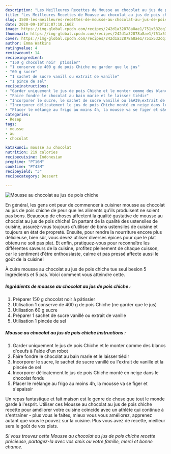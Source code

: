 ```yaml
---
description: "Les Meilleures Recettes de Mousse au chocolat au jus de pois chiche"
title: "Les Meilleures Recettes de Mousse au chocolat au jus de pois chiche"
slug: 3500-les-meilleures-recettes-de-mousse-au-chocolat-au-jus-de-pois-chiche
date: 2020-09-10T12:07:10.166Z
image: https://img-global.cpcdn.com/recipes/242d1a32878a8ae1/751x532cq70/mousse-au-chocolat-au-jus-de-pois-chiche-photo-principale-de-la-recette.jpg
thumbnail: https://img-global.cpcdn.com/recipes/242d1a32878a8ae1/751x532cq70/mousse-au-chocolat-au-jus-de-pois-chiche-photo-principale-de-la-recette.jpg
cover: https://img-global.cpcdn.com/recipes/242d1a32878a8ae1/751x532cq70/mousse-au-chocolat-au-jus-de-pois-chiche-photo-principale-de-la-recette.jpg
author: Emma Watkins
ratingvalue: 4
reviewcount: 14
recipeingredient:
- "150 g chocolat noir  ptissier"
- "1 conserve de 400 g de pois Chiche ne garder que le jus"
- "60 g sucre"
- "1 sachet de sucre vanill ou extrait de vanille"
- "1 pince de sel"
recipeinstructions:
- "Garder uniquement le jus de pois Chiche et le monter comme des blancs d&#39;oeufs à l&#39;aide d&#39;un robot"
- "Faire fondre le chocolat au bain marie et le laisser tiédir"
- "Incorporer le sucre, le sachet de sucre vanillé ou l&#39;extrait de vanille et la pincée de sel"
- "Incorporer délicatement le jus de pois Chiche monté en neige dans le chocolat fondu"
- "Placer le mélange au frigo au moins 4h, la mousse va se figer et s&#39;epaissir"
categories:
- Resep
tags:
- mousse
- au
- chocolat

katakunci: mousse au chocolat 
nutrition: 219 calories
recipecuisine: Indonesian
preptime: "PT16M"
cooktime: "PT43M"
recipeyield: "3"
recipecategory: Dessert

---
```



![Mousse au chocolat au jus de pois chiche](https://img-global.cpcdn.com/recipes/242d1a32878a8ae1/751x532cq70/mousse-au-chocolat-au-jus-de-pois-chiche-photo-principale-de-la-recette.jpg)

En général, les gens ont peur de commencer à cuisiner mousse au chocolat au jus de pois chiche de peur que les aliments qu'ils produisent ne soient pas bons. Beaucoup de choses affectent la qualité gustative de mousse au chocolat au jus de pois chiche! En partant de la qualité des ustensiles de cuisine, assurez-vous toujours d'utiliser de bons ustensiles de cuisine et toujours en état de propreté. Ensuite, pour rendre la nourriture encore plus délicieuse, bien sûr, vous devez utiliser diverses épices pour que le plat obtenu ne soit pas plat. Et enfin, pratiquez-vous pour reconnaître les différentes saveurs de la cuisine, profitez pleinement de chaque cuisson, car le sentiment d'être enthousiaste, calme et pas pressé affecte aussi le goût de la cuisine!

<!--inarticleads1-->

À cuire mousse au chocolat au jus de pois chiche tue seul besion 5 Ingrédients et 5 pas. Voici comment vous atteindre cette.

##### Ingrédients de mousse au chocolat au jus de pois chiche :

1. Préparer 150 g chocolat noir à pâtissier
1. Utilisation 1 conserve de 400 g de pois Chiche (ne garder que le jus)
1. Utilisation 60 g sucre
1. Préparer 1 sachet de sucre vanillé ou extrait de vanille
1. Utilisation 1 pincée de sel




<!--inarticleads2-->

##### Mousse au chocolat au jus de pois chiche instructions :

1. Garder uniquement le jus de pois Chiche et le monter comme des blancs d&#39;oeufs à l&#39;aide d&#39;un robot
1. Faire fondre le chocolat au bain marie et le laisser tiédir
1. Incorporer le sucre, le sachet de sucre vanillé ou l&#39;extrait de vanille et la pincée de sel
1. Incorporer délicatement le jus de pois Chiche monté en neige dans le chocolat fondu
1. Placer le mélange au frigo au moins 4h, la mousse va se figer et s&#39;epaissir




<!--inarticleads1-->

<p>
Un repas fantastique et fait maison est le genre de chose que tout le monde garde à l'esprit. Utiliser ces Mousse au chocolat au jus de pois chiche recette pour améliorer votre cuisine coïncide avec un athlète qui continue à s'entraîner - plus vous le faites, mieux vous vous améliorez, apprenez autant que vous le pouvez sur la cuisine. Plus vous avez de recette, meilleur sera le goût de vos plats.
</p>

<p>
<i>Si vous trouvez cette Mousse au chocolat au jus de pois chiche recette précieuse, partagez-la avec vos amis ou votre famille, merci et bonne chance.</i>
</p>
